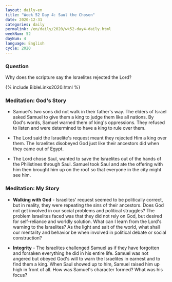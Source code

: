 ```yaml
---
layout: daily-en
title: "Week 52 Day 4: Saul the Chosen"
date: 2020-12-31 
categories: daily
permalink: /en/daily/2020/wk52-day4-daily.html
weekNum: 52
dayNum: 4
language: English
cycle: 2020
---
```


### Question     
Why does the scripture say the Israelites rejected the Lord?

{% include BibleLinks2020.html %} 

### Meditation: God's Story   
+ Samuel's two sons did not walk in their father's way. The elders of Israel asked Samuel to give them a king to judge them like all nations. By God's words, Samuel warned them of king's oppressions. They refused to listen and were determined to have a king to rule over them. 

+ The Lord said the Israelite's request meant they rejected Him a king over them. The Israelites disobeyed God just like their ancestors did when they came out of Egypt. 

+ The Lord chose Saul, wanted to save the Israelites out of the hands of the Philistines through Saul. Samuel took Saul and ate the offering with him then brought him up on the roof so that everyone in the city might see him. 

### Meditation: My Story   
+ **Walking with God** - Israelites' request seemed to be politically correct, but in reality, they were repeating the sins of their ancestors. Does God not get involved in our social problems and political struggles? The problem Israelites faced was that they did not rely on God, but desired for self-reliance and worldly solution. What can I learn from the Lord's warning to the Israelites? As the light and salt of the world, what shall our mentality and behavior be when involved in political debate or social construction?  

+ **Integrity** - The Israelites challenged Samuel as if they have forgotten and forsaken everything he did in his entire life. Samuel was not angered but obeyed God's will to warn the Israelites in earnest and to find them a king. When Saul showed up to him, Samuel raised him up high in front of all. How was Samuel's character formed? What was his focus? 
